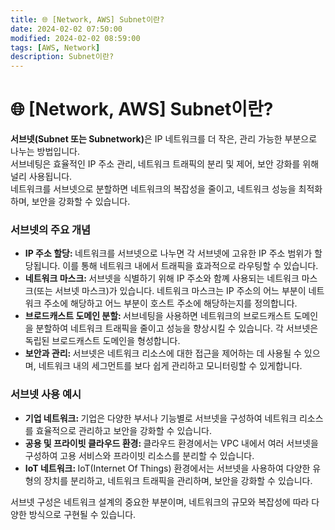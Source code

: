 ```yaml
---
title: 🌐 [Network, AWS] Subnet이란?
date: 2024-02-02 07:50:00
modified: 2024-02-02 08:59:00
tags: [AWS, Network]
description: Subnet이란?
---
```


# 🌐 [Network, AWS] Subnet이란?
<p>
    <strong>서브넷(Subnet 또는 Subnetwork)</strong>은 IP 네트워크를 더 작은, 관리 가능한 부분으로 나누는 방법입니다.<br>
    서브네팅은 효율적인 IP 주소 관리, 네트워크 트래픽의 분리 및 제어, 보안 강화를 위해 널리 사용됩니다.<br>
    네트워크를 서브넷으로 분할하면 네트워크의 복잡성을 줄이고, 네트워크 성능을 최적화하며, 보안을 강화할 수 있습니다.
</p>
<p>
    <h3>서브넷의 주요 개념</h3>
    <ul>
        <li><strong>IP 주소 할당: </strong>네트워크를 서브넷으로 나누면 각 서브넷에 고유한 IP 주소 범위가 할당됩니다. 이를 통해 네트워크 내에서 트래픽을 효과적으로 라우팅할 수 있습니다.</li>
        <li><strong>네트워크 마스크: </strong>서브넷을 식별하기 위해 IP 주소와 함꼐 사용되는 네트워크 마스크(또는 서브넷 마스크)가 있습니다. 네트워크 마스크는 IP 주소의 어느 부분이 네트워크 주소에 해당하고 어느 부분이 호스트 주소에 해당하는지를 정의합니다.</li>
        <li><strong>브로드캐스트 도메인 분할: </strong>서브네팅을 사용하면 네트워크의 브로드캐스트 도메인을 분할하여 네트워크 트래픽을 줄이고 성능을 향상시킬 수 있습니다. 각 서브넷은 독립된 브로드캐스트 도메인을 형성합니다.</li>
        <li><strong>보안과 관리: </strong>서브넷은 네트워크 리소스에 대한 접근을 제어하는 데 사용될 수 있으며, 네트워크 내의 세그먼트를 보다 쉽게 관리하고 모니터링할 수 있게합니다.</li>
    </ul>
</p>
<p>
    <h3>서브넷 사용 예시</h3>
    <ul>
        <li><strong>기업 네트워크: </strong>기업은 다양한 부서나 기능별로 서브넷을 구성하여 네트워크 리소스를 효율적으로 관리하고 보안을 강화할 수 있습니다.</li>
        <li><strong>공용 및 프라이빗 클라우드 환경: </strong>클라우드 환경에서는 VPC 내에서 여러 서브넷을 구성하여 고용 서비스와 프라이빗 리소스를 분리할 수 있습니다.</li>
        <li><strong>IoT 네트워크: </strong>IoT(Internet Of Things) 환경에서는 서브넷을 사용하여 다양한 유형의 장치를 분리하고, 네트워크 트래픽을 관리하며, 보안을 강화할 수 있습니다.</li>
    </ul>
</p>
<p>
    서브넷 구성은 네트워크 설계의 중요한 부분이며, 네트워크의 규모와 복잡성에 따라 다양한 방식으로 구현될 수 있습니다.
</p>
